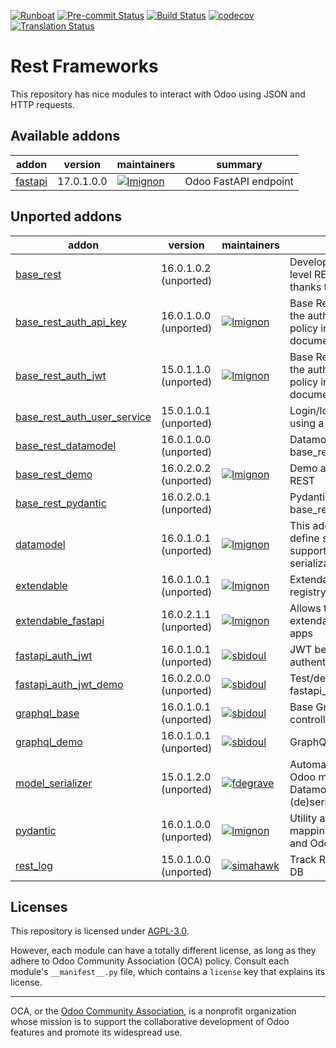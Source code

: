 [![Runboat](https://img.shields.io/badge/runboat-Try%20me-875A7B.png)](https://runboat.odoo-community.org/builds?repo=OCA/rest-framework&target_branch=17.0)
[![Pre-commit Status](https://github.com/OCA/rest-framework/actions/workflows/pre-commit.yml/badge.svg?branch=17.0)](https://github.com/OCA/rest-framework/actions/workflows/pre-commit.yml?query=branch%3A17.0)
[![Build Status](https://github.com/OCA/rest-framework/actions/workflows/test.yml/badge.svg?branch=17.0)](https://github.com/OCA/rest-framework/actions/workflows/test.yml?query=branch%3A17.0)
[![codecov](https://codecov.io/gh/OCA/rest-framework/branch/17.0/graph/badge.svg)](https://codecov.io/gh/OCA/rest-framework)
[![Translation Status](https://translation.odoo-community.org/widgets/rest-framework-17-0/-/svg-badge.svg)](https://translation.odoo-community.org/engage/rest-framework-17-0/?utm_source=widget)

<!-- /!\ do not modify above this line -->

# Rest Frameworks

This repository has nice modules to interact with Odoo using JSON and HTTP requests.

<!-- /!\ do not modify below this line -->

<!-- prettier-ignore-start -->

[//]: # (addons)

Available addons
----------------
addon | version | maintainers | summary
--- | --- | --- | ---
[fastapi](fastapi/) | 17.0.1.0.0 | [![lmignon](https://github.com/lmignon.png?size=30px)](https://github.com/lmignon) | Odoo FastAPI endpoint


Unported addons
---------------
addon | version | maintainers | summary
--- | --- | --- | ---
[base_rest](base_rest/) | 16.0.1.0.2 (unported) |  | Develop your own high level REST APIs for Odoo thanks to this addon.
[base_rest_auth_api_key](base_rest_auth_api_key/) | 16.0.1.0.0 (unported) | [![lmignon](https://github.com/lmignon.png?size=30px)](https://github.com/lmignon) | Base Rest: Add support for the auth_api_key security policy into the openapi documentation
[base_rest_auth_jwt](base_rest_auth_jwt/) | 15.0.1.1.0 (unported) | [![lmignon](https://github.com/lmignon.png?size=30px)](https://github.com/lmignon) | Base Rest: Add support for the auth_jwt security policy into the openapi documentation
[base_rest_auth_user_service](base_rest_auth_user_service/) | 15.0.1.0.1 (unported) |  | Login/logout from session using a REST call
[base_rest_datamodel](base_rest_datamodel/) | 16.0.1.0.0 (unported) |  | Datamodel binding for base_rest
[base_rest_demo](base_rest_demo/) | 16.0.2.0.2 (unported) | [![lmignon](https://github.com/lmignon.png?size=30px)](https://github.com/lmignon) | Demo addon for Base REST
[base_rest_pydantic](base_rest_pydantic/) | 16.0.2.0.1 (unported) |  | Pydantic binding for base_rest
[datamodel](datamodel/) | 16.0.1.0.1 (unported) | [![lmignon](https://github.com/lmignon.png?size=30px)](https://github.com/lmignon) | This addon allows you to define simple data models supporting serialization/deserialization
[extendable](extendable/) | 16.0.1.0.1 (unported) | [![lmignon](https://github.com/lmignon.png?size=30px)](https://github.com/lmignon) | Extendable classes registry loader for Odoo
[extendable_fastapi](extendable_fastapi/) | 16.0.2.1.1 (unported) | [![lmignon](https://github.com/lmignon.png?size=30px)](https://github.com/lmignon) | Allows the use of extendable into fastapi apps
[fastapi_auth_jwt](fastapi_auth_jwt/) | 16.0.1.0.1 (unported) | [![sbidoul](https://github.com/sbidoul.png?size=30px)](https://github.com/sbidoul) | JWT bearer token authentication for FastAPI.
[fastapi_auth_jwt_demo](fastapi_auth_jwt_demo/) | 16.0.2.0.0 (unported) | [![sbidoul](https://github.com/sbidoul.png?size=30px)](https://github.com/sbidoul) | Test/demo module for fastapi_auth_jwt.
[graphql_base](graphql_base/) | 16.0.1.0.1 (unported) | [![sbidoul](https://github.com/sbidoul.png?size=30px)](https://github.com/sbidoul) | Base GraphQL/GraphiQL controller
[graphql_demo](graphql_demo/) | 16.0.1.0.1 (unported) | [![sbidoul](https://github.com/sbidoul.png?size=30px)](https://github.com/sbidoul) | GraphQL Demo
[model_serializer](model_serializer/) | 15.0.1.2.0 (unported) | [![fdegrave](https://github.com/fdegrave.png?size=30px)](https://github.com/fdegrave) | Automatically translate Odoo models into Datamodels for (de)serialization
[pydantic](pydantic/) | 16.0.1.0.0 (unported) | [![lmignon](https://github.com/lmignon.png?size=30px)](https://github.com/lmignon) | Utility addon to ease mapping between Pydantic and Odoo models
[rest_log](rest_log/) | 15.0.1.0.0 (unported) | [![simahawk](https://github.com/simahawk.png?size=30px)](https://github.com/simahawk) | Track REST API calls into DB

[//]: # (end addons)

<!-- prettier-ignore-end -->

## Licenses

This repository is licensed under [AGPL-3.0](LICENSE).

However, each module can have a totally different license, as long as they adhere to
Odoo Community Association (OCA) policy. Consult each module's `__manifest__.py` file,
which contains a `license` key that explains its license.

---

OCA, or the [Odoo Community Association](http://odoo-community.org/), is a nonprofit
organization whose mission is to support the collaborative development of Odoo features
and promote its widespread use.
